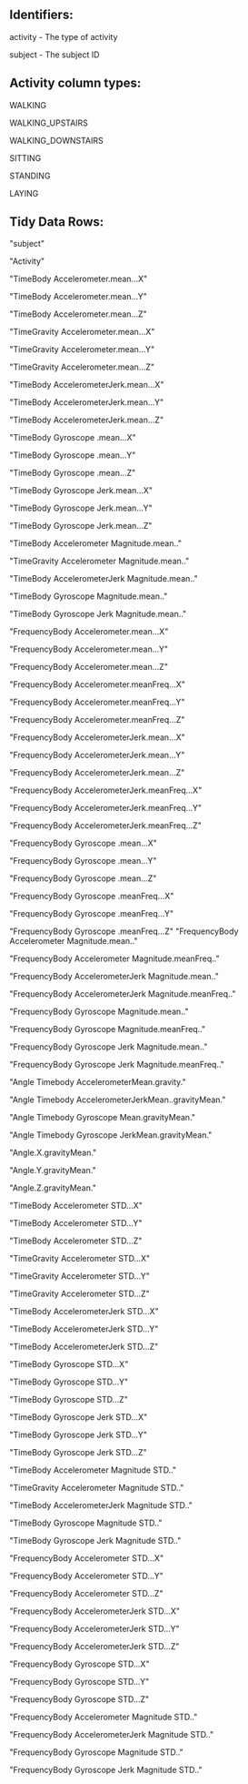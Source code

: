 ## **Identifiers:**

activity    - The type of activity

subject     - The subject ID

## **Activity column types:**

WALKING

WALKING_UPSTAIRS

WALKING_DOWNSTAIRS

SITTING

STANDING

LAYING

## **Tidy Data Rows:**

"subject"

"Activity"

"TimeBody Accelerometer.mean...X"

"TimeBody Accelerometer.mean...Y"

"TimeBody Accelerometer.mean...Z"

"TimeGravity Accelerometer.mean...X"

"TimeGravity Accelerometer.mean...Y"

"TimeGravity Accelerometer.mean...Z"

"TimeBody AccelerometerJerk.mean...X"

"TimeBody AccelerometerJerk.mean...Y"

"TimeBody AccelerometerJerk.mean...Z"

"TimeBody Gyroscope .mean...X"

"TimeBody Gyroscope .mean...Y"

"TimeBody Gyroscope .mean...Z"

"TimeBody Gyroscope Jerk.mean...X"

"TimeBody Gyroscope Jerk.mean...Y"

"TimeBody Gyroscope Jerk.mean...Z"

"TimeBody Accelerometer Magnitude.mean.."

"TimeGravity Accelerometer Magnitude.mean.."

"TimeBody AccelerometerJerk Magnitude.mean.."

"TimeBody Gyroscope Magnitude.mean.."

"TimeBody Gyroscope Jerk Magnitude.mean.."

"FrequencyBody Accelerometer.mean...X"

"FrequencyBody Accelerometer.mean...Y"

"FrequencyBody Accelerometer.mean...Z"

"FrequencyBody Accelerometer.meanFreq...X"

"FrequencyBody Accelerometer.meanFreq...Y"

"FrequencyBody Accelerometer.meanFreq...Z"

"FrequencyBody AccelerometerJerk.mean...X"

"FrequencyBody AccelerometerJerk.mean...Y"

"FrequencyBody AccelerometerJerk.mean...Z"

"FrequencyBody AccelerometerJerk.meanFreq...X"

"FrequencyBody AccelerometerJerk.meanFreq...Y"

"FrequencyBody AccelerometerJerk.meanFreq...Z"

"FrequencyBody Gyroscope .mean...X"

"FrequencyBody Gyroscope .mean...Y"

"FrequencyBody Gyroscope .mean...Z"

"FrequencyBody Gyroscope .meanFreq...X"

"FrequencyBody Gyroscope .meanFreq...Y"

"FrequencyBody Gyroscope .meanFreq...Z"
"FrequencyBody Accelerometer Magnitude.mean.."

"FrequencyBody Accelerometer Magnitude.meanFreq.."

"FrequencyBody AccelerometerJerk Magnitude.mean.."

"FrequencyBody AccelerometerJerk Magnitude.meanFreq.."

"FrequencyBody Gyroscope Magnitude.mean.."

"FrequencyBody Gyroscope Magnitude.meanFreq.."

"FrequencyBody Gyroscope Jerk Magnitude.mean.."

"FrequencyBody Gyroscope Jerk Magnitude.meanFreq.."

"Angle Timebody AccelerometerMean.gravity."

"Angle Timebody AccelerometerJerkMean..gravityMean."

"Angle Timebody Gyroscope Mean.gravityMean."

"Angle Timebody Gyroscope JerkMean.gravityMean."

"Angle.X.gravityMean."

"Angle.Y.gravityMean."

"Angle.Z.gravityMean."

"TimeBody Accelerometer STD...X"

"TimeBody Accelerometer STD...Y"

"TimeBody Accelerometer STD...Z"

"TimeGravity Accelerometer STD...X"

"TimeGravity Accelerometer STD...Y"

"TimeGravity Accelerometer STD...Z"

"TimeBody AccelerometerJerk STD...X"

"TimeBody AccelerometerJerk STD...Y"

"TimeBody AccelerometerJerk STD...Z"

"TimeBody Gyroscope STD...X"

"TimeBody Gyroscope STD...Y"

"TimeBody Gyroscope STD...Z"

"TimeBody Gyroscope Jerk STD...X"

"TimeBody Gyroscope Jerk STD...Y"

"TimeBody Gyroscope Jerk STD...Z"

"TimeBody Accelerometer Magnitude STD.."

"TimeGravity Accelerometer Magnitude STD.."

"TimeBody AccelerometerJerk Magnitude STD.."

"TimeBody Gyroscope Magnitude STD.."

"TimeBody Gyroscope Jerk Magnitude STD.."

"FrequencyBody Accelerometer STD...X"

"FrequencyBody Accelerometer STD...Y"

"FrequencyBody Accelerometer STD...Z"

"FrequencyBody AccelerometerJerk STD...X"

"FrequencyBody AccelerometerJerk STD...Y"

"FrequencyBody AccelerometerJerk STD...Z"

"FrequencyBody Gyroscope STD...X"

"FrequencyBody Gyroscope STD...Y"

"FrequencyBody Gyroscope STD...Z"

"FrequencyBody Accelerometer Magnitude STD.."

"FrequencyBody AccelerometerJerk Magnitude STD.."

"FrequencyBody Gyroscope Magnitude STD.."

"FrequencyBody Gyroscope Jerk Magnitude STD.."

